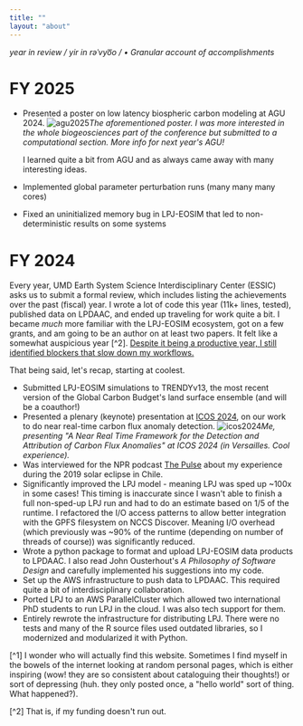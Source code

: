 ```yaml
---
title: ""
layout: "about"
---
```


*year in review  / yir in rəˈvyo͞o / • Granular account of accomplishments*
# **FY 2025**

 - Presented a poster on low latency biospheric carbon modeling at AGU 2024. ![agu2025](/AGU_2024_poster.png)*The aforementioned poster. I was more interested in the whole biogeosciences part of the conference but submitted to a computational section. More info for next  year's AGU!*
  
   I learned quite a bit from AGU and as always came away with many interesting ideas.
 - Implemented global parameter perturbation runs (many many many cores)
 - Fixed an uninitialized memory bug in LPJ-EOSIM that led to non-deterministic results
on some systems


# **FY 2024**

Every year, UMD Earth System Science Interdisciplinary Center (ESSIC) asks us to
submit a formal review, which includes listing the achievements over the
past (fiscal) year. I wrote a lot of code this year (11k+ lines, tested),
published data on LPDAAC, and ended up traveling for work quite a bit. I became 
_much_ more familiar with the LPJ-EOSIM ecosystem, got on a few grants, 
and am going to be an author on at least two papers. It felt like a somewhat auspicious year [^2].
[Despite it being a productive year, I still identified blockers that slow down my workflows.](/review-fy-2024)

That being said, let's recap, starting at coolest.

- Submitted LPJ-EOSIM simulations to TRENDYv13, the most recent version of 
  the Global Carbon Budget's land surface ensemble (and will be a coauthor!)
- Presented a plenary (keynote) presentation at [ICOS 2024](https://www.icos-cp.eu/news-and-events/science-conference/icos2024sc/plenary-speakers#:~:text=to%20these%20regions.-,Thomas%20Colligan,-Thomas%20Colligan%20is), on our work to do near real-time carbon flux 
  anomaly detection. ![icos2024](/icos.PNG)*Me, presenting "A Near Real 
  Time Framework for the Detection and Attribution of Carbon Flux Anomalies" at 
  ICOS 2024 (in 
  Versailles. Cool experience).*
- Was interviewed for the NPR podcast [The Pulse](https://www.npr.org/2024/03/29/1200586692/the-pulse-03-29-2024)
  about my experience during the 2019 solar eclipse in Chile. 
- Significantly improved the LPJ model - meaning LPJ was sped up ~100x in some 
  cases! This timing is inaccurate since I wasn't able to finish a 
  full non-sped-up LPJ run and had to do an estimate based on 1/5 of the 
  runtime.
  I refactored the I/O 
  access patterns to allow better integration with the GPFS filesystem on 
  NCCS Discover. Meaning I/O overhead (which previously was ~90% of the 
  runtime (depending on number of threads of course)) was significantly reduced.
- Wrote a python package to format and upload LPJ-EOSIM data products to 
  LPDAAC. I also read John Ousterhout's _A Philosophy of Software Design_ and 
  carefully implemented his suggestions into my code.
- Set up the AWS infrastructure to push data to LPDAAC. This required quite 
  a bit of interdisciplinary collaboration. 
- Ported LPJ to an AWS ParallelCluster which allowed two international PhD 
  students to run LPJ in the cloud. I was also tech support for them.
- Entirely rewrote the infrastructure for distributing LPJ. There were 
  no tests and many of the R source files used outdated libraries, so I 
  modernized and modularized it with Python.


[^1] I wonder who will actually find this website. Sometimes I find myself in 
the bowels of the internet looking at random personal pages, which is either 
inspiring (wow! they are so consistent about cataloguing their thoughts!) or 
sort of depressing (huh. they only posted once, a "hello world" sort of 
thing. What happened?).

[^2] That is, if my funding doesn't run out.